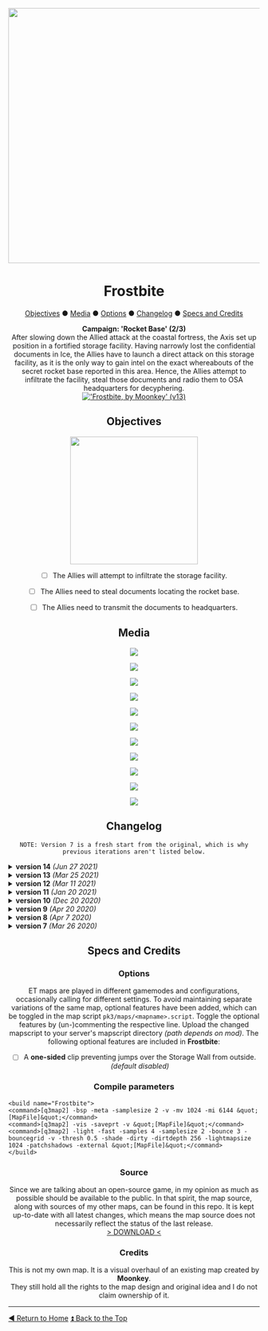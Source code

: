 <div align="center">
 
<a href="https://raw.githubusercontent.com/realkemon/home/master/levelshots/frostbite/frostbite.png"><img src="https://raw.githubusercontent.com/realkemon/home/master/levelshots/frostbite/frostbite.png" width="512"/></a>

# Frostbite
 
<a href="https://github.com/realkemon/home/blob/master/pages/etl_frostbite.md#objectives">Objectives</a> ● <a href="https://github.com/realkemon/home/blob/master/pages/etl_frostbite.md#media">Media</a> ● <a href="https://github.com/realkemon/home/blob/master/pages/etl_frostbite.md#options">Options</a> ● <a href="https://github.com/realkemon/home/blob/master/pages/etl_frostbite.md#changelog">Changelog</a> ● <a href="https://github.com/realkemon/home/blob/master/pages/etl_frostbite.md#specs_and_credits">Specs and Credits</a>
<!-- STORY -->
**Campaign: 'Rocket Base' (2/3)**
 <br>
After slowing down the Allied attack at the coastal fortress, the Axis set up position in a fortified storage facility. Having narrowly lost the confidential documents in Ice, the Allies have to launch a direct attack on this storage facility, as it is the only way to gain intel on the exact whereabouts of the secret rocket base reported in this area. Hence, the Allies attempt to infiltrate the facility, steal those documents and radio them to OSA headquarters for decyphering.
<br>
 <a href="https://www.moddb.com/mods/etlegacy/addons/frostbite-by-moonkey-v13" title="Download 'Frostbite, by Moonkey' (v13) - Mod DB" target="_blank"><img src="https://button.moddb.com/download/medium/211217.png" alt="'Frostbite, by Moonkey' (v13)" /></a>
 
## Objectives
 
<a href="https://raw.githubusercontent.com/realkemon/home/master/levelshots/frostbite/frostbite_cc.png"><img src="https://raw.githubusercontent.com/realkemon/home/master/levelshots/frostbite/frostbite_cc.png" width="256"/></a>
 
* [ ] The Allies will attempt to infiltrate the storage facility.
* [ ] The Allies need to steal documents locating the rocket base.
* [ ] The Allies need to transmit the documents to headquarters.
 

## Media
<a href="https://raw.githubusercontent.com/realkemon/home/master/levelshots/frostbite/frostbite1.jpg"><img src="https://raw.githubusercontent.com/realkemon/home/master/levelshots/frostbite/frostbite1.jpg"></a>

<a href="https://raw.githubusercontent.com/realkemon/home/master/levelshots/frostbite/frostbite2.jpg"><img src="https://raw.githubusercontent.com/realkemon/home/master/levelshots/frostbite/frostbite2.jpg"></a>

<a href="https://raw.githubusercontent.com/realkemon/home/master/levelshots/frostbite/frostbite3.jpg"><img src="https://raw.githubusercontent.com/realkemon/home/master/levelshots/frostbite/frostbite3.jpg"></a>

<a href="https://raw.githubusercontent.com/realkemon/home/master/levelshots/frostbite/frostbite4.jpg"><img src="https://raw.githubusercontent.com/realkemon/home/master/levelshots/frostbite/frostbite4.jpg"></a>

<a href="https://raw.githubusercontent.com/realkemon/home/master/levelshots/frostbite/frostbite5.jpg"><img src="https://raw.githubusercontent.com/realkemon/home/master/levelshots/frostbite/frostbite5.jpg"></a>

<a href="https://raw.githubusercontent.com/realkemon/home/master/levelshots/frostbite/frostbite6.jpg"><img src="https://raw.githubusercontent.com/realkemon/home/master/levelshots/frostbite/frostbite6.jpg"></a>

<a href="https://raw.githubusercontent.com/realkemon/home/master/levelshots/frostbite/frostbite7.jpg"><img src="https://raw.githubusercontent.com/realkemon/home/master/levelshots/frostbite/frostbite7.jpg"></a>

<a href="https://raw.githubusercontent.com/realkemon/home/master/levelshots/frostbite/frostbite8.jpg"><img src="https://raw.githubusercontent.com/realkemon/home/master/levelshots/frostbite/frostbite8.jpg"></a>

<a href="https://raw.githubusercontent.com/realkemon/home/master/levelshots/frostbite/frostbite9.jpg"><img src="https://raw.githubusercontent.com/realkemon/home/master/levelshots/frostbite/frostbite9.jpg"></a>

<a href="https://raw.githubusercontent.com/realkemon/home/master/levelshots/frostbite/frostbite10.jpg"><img src="https://raw.githubusercontent.com/realkemon/home/master/levelshots/frostbite/frostbite10.jpg"></a>

<a href="https://raw.githubusercontent.com/realkemon/home/master/levelshots/frostbite/frostbite11.jpg"><img src="https://raw.githubusercontent.com/realkemon/home/master/levelshots/frostbite/frostbite11.jpg"></a>

## Changelog
`NOTE: Version 7 is a fresh start from the original, which is why previous iterations aren't listed below.`

 </div>
 
<details>
 <summary><b>version 14</b> <i>(Jun 27 2021)</i></summary>
 
* [x] Fixed command map icons not having shaders making them appear outside of compass. *(Thank you spyhawk for reporting)*
* [x] Adjusted position of inner courtyard truck. *(TJ from hood of truck still possible)*
* [x] Changed back cover on tunnel truck from green to grey to match rest of truck.
* [x] Fixed CP sounds playing in second round after `/map_restart`.
* [x] Removed Allied CP spawns `startactive` spawnflag. Changed `setstate invisible` to `alertentity` functionality to prevent spawn glitch after `/map_restart`.
* [x] Change from `Axial Projection` to `Brush Primitives` to enable better texture alignment/projection options.
* [x] Adjusted various texture alignments.
* [x] Fixed caulked surfaces visible to the player at shelf in Allied spawn.
* [x] Changed bark texture of dead trees from temperate to winter.
* [x] Fixed invalid shader on rear faces of terrain brushes near transmitter.
* [x] Fixed incorrect use of skyshader at backside of two random brushes.
* [x] Added unique `id`s for spawn slots to prepare [this](https://github.com/etlegacy/etlegacy/issues/1641) feature.
* [x] Increased spawn slot count in garage to 32.
* [x] Fixed glass shader on trucks.
</details>
 

<details>
 <summary><b>version 13</b> <i>(Mar 25 2021)</i></summary>
 
* [x] Fixed fully caulked terrain brushes. *(Thank you woju and spyhawk for reporting)*
* [x] Fixed missing tree shader. *(Thank you woju and spyhawk for reporting)*
</details>


<details>
 <summary><b>version 12</b> <i>(Mar 11 2021)</i></summary>
 
* [x] Moved flying lamp models to be attached to girder in Axis garage. *(Thank you Aciz for reporting)*
* [x] Adjusted player collision on cliff near transmitter to prevent glitching on the roof. *(Thank you Aciz for reporting)*
* [x] Improved lighting in balcony hallway at inner courtyard.
* [x] Fixed player collision on the Axis CP. *(Thank you Aciz for reporting)*
* [x] Adjusted shader for winter trees to prevent overwriting default shaders on other maps. *(Thank you Aciz for reporting)*
</details>

<details>
 <summary><b>version 11</b> <i>(Jan 20 2021)</i></summary>
 
* [x] Adjusted lighting to increase performance.
* [x] Converted smaller brushwork to .ase models to reduce lightmap data and improve performance.
* [x] Increased supported playercount from 20vs20 to 32vs32.
* [x] Reduced volume of wind sounds to reduce distractions.
* [x] Further improved player collision at railings and doorways. *(Thank you Aciz for reporting.)*
* [x] Changed clips for barrels and couches for proper hit- and footstep sounds. *(Thank you Aciz for reporting.)*
* [x] Reduced weird shadows from the ceiling lamps in the office area. *(Thank you Aciz for reporting.)*
* [x] Fixed missing shader for bush model. *(Thank you Aciz for reporting.)*
* [x] Reverted collision on stairs down to garage to reenable a TJ. This also reintroduces bobbing effect. *(Thank you Aciz for reporting.)*
</details>

<details>
 <summary><b>version 10</b> <i>(Dec 20 2020)</i></summary>
 
* [x] Changed catwalk in warehouse from clip to clip missile. It is now permeable for weapons except grenades, rockets, etc.
* [x] Moved vent opening near Service Door for better alignment with surrounding textures. *(Thank you Aciz for reporting.)*
* [x] Adjusted terrain shader on snow patches in inner courtyard for proper snow behaviour. *(Thank you Aciz for reporting.)*
* [x] Improved player collision to simplify movement. (e.g. doorways and railings) *(Thank you Aciz for reporting.)*
* [x] Reverted clip brushes for truck in inner courtyard back to original to re-enable a trickjump. *(Thank you Kimi for reporting.)*
* [x] Adjusted terrain brushes near Storage Wall to re-enable a trickjump. *(Thank you Bystry for reporting.)*
* [x] Remove spotlight style from most light sources inside the facility. *(Thank you hatcher for reporting.)*
* [x] Changed floodlight colour to uniform white. *(Thank you Aciz for reporting.)*
</details>

<details>
 <summary><b>version 9</b> <i>(Apr 20 2020)</i></summary>
 
* [x] Removed rogue clip at office entrance.
* [x] Changed catwalk in warehouse from clipweapon to clip. It is now permeable for weapons. *(Thank you to ryven for reporting.)*
* [x] Simplified collision of machines at Service Door. *(Thank you to ryven for reporting.)*
* [x] Improved player collision for various shelves, pipes and doorways. *(Thank you to Aciz and Bystry for reporting.)*
* [x] Fixed one alarm speaker not being named correctly.
* [x] Added a trickjump coming from warehouse, jumping onto box, onto truck into green passage. Disabled by default. Can be activated through mapscript. (deactivate line: setstate courtyard_TJ_box invisible)
* [x] Removed collision of blackboards.
* [x] Increased amount of shared assets with other ET: Legacy overhauls to decrease filesize once they are shipped together.
* [x] Changed interior lighting to be a bit warmer in colour. *(Thank you to spyhawk for reporting.)*
</details>

<details>
 <summary><b>version 8</b> <i>(Apr 7 2020)</i></summary>
 
* [x] Fixed crash on timelimit hit, due to unassigned Axis intermission camera. *(Thank you to Bystry and Kate for reporting.)*
* [x] Improved clips for various stairs to prevent bobbing effect.
* [x] Removed collision from cables/ropes at wooden stack outside the Main Entrance.
* [x] Clipped window at Main Entrance. *(Thank you to ryven for reporting.)*
* [x] Deepened the niche at Axis spawn with broken cabinet to have same size as original ‘Frostbite, by Moonkey’. *(Thank you to ryven for reporting.)*
* [x] Added working cabinets to niche mentioned above that server admins can enable with map script. *(Was also in original Frostbite for LMS; disabled by default.)*
* [x] Added detail to empty walled-off areas. *(Thank you to ryven for reporting.)*
* [x] Added sky portal.
* [x] Changed dynamic Storage Wall lights to re-use existing shaders.
</details>

<details>
 <summary><b>version 7</b> <i>(Mar 26 2020)</i></summary>
 
* [x] The player is now able to stop and revert Storage Wall movement by activating the button again.
* [x] Alarm now also sounds when the Service Door has been dynamited before the Storage Wall and Main Entrance.
* [x] Structural mesh and VIS blocking has been improved.
* [x] Simplified shoutcaster movement by allowing spectators to go through terrain clips.
* [x] Lighting has been adapted to better suit a night-time setting.
* [x] Collision has been improved for railings made out of patches.
* [x] Different routes inside the facility have received different colour coded trims at the bunker walls to simplify call-outs to teammates.
* [x] Banners have been removed and replaced with the Rocket Base decal from RTCW for narrative purposes.
</details>

<div align="center">
 
## Specs and Credits

### Options
 
ET maps are played in different gamemodes and configurations, occasionally calling for different settings. To avoid maintaining separate variations of the same map, optional features have been added, which can be toggled in the map script `pk3/maps/<mapname>.script`. Toggle the optional features by (un-)commenting the respective line. Upload the changed mapscript to your server's mapscript directory *(path depends on mod)*. The following optional features are included in **Frostbite**:
* [ ] A **one-sided** clip preventing jumps over the Storage Wall from outside. *(default disabled)*
 
### Compile parameters

</div>

```
<build name="Frostbite">
<command>[q3map2] -bsp -meta -samplesize 2 -v -mv 1024 -mi 6144 &quot;[MapFile]&quot;</command>
<command>[q3map2] -vis -saveprt -v &quot;[MapFile]&quot;</command>
<command>[q3map2] -light -fast -samples 4 -samplesize 2 -bounce 3 -bouncegrid -v -thresh 0.5 -shade -dirty -dirtdepth 256 -lightmapsize 1024 -patchshadows -external &quot;[MapFile]&quot;</command>
</build>
```

<div align="center">
 
### Source
Since we are talking about an open-source game, in my opinion as much as possible should be available to the public. In that spirit, the map source, along with sources of my other maps, can be found in this repo. It is kept up-to-date with all latest changes, which means the map source does not necessarily reflect the status of the last release.
<br>
<a href="https://github.com/realkemon/home/tree/master/maps">> DOWNLOAD <</a>
 
### Credits
This is not my own map. It is a visual overhaul of an existing map created by **Moonkey**.
<br>
They still hold all the rights to the map design and original idea and I do not claim ownership of it.

</div>

----
[:arrow_backward: Return to Home](https://github.com/realkemon/home/blob/master/README.md) [:arrow_double_up: Back to the Top](https://github.com/realkemon/home/blob/master/pages/etl_frostbite.md)
